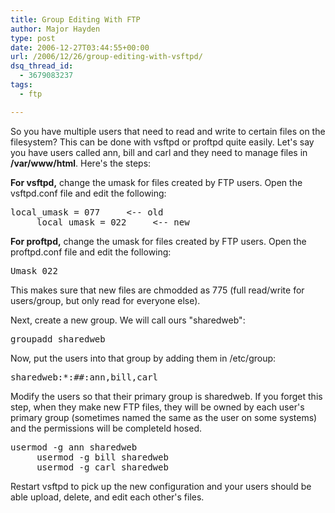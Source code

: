 ```yaml
---
title: Group Editing With FTP
author: Major Hayden
type: post
date: 2006-12-27T03:44:55+00:00
url: /2006/12/26/group-editing-with-vsftpd/
dsq_thread_id:
  - 3679083237
tags:
  - ftp

---
```

So you have multiple users that need to read and write to certain files on the filesystem? This can be done with vsftpd or proftpd quite easily. Let's say you have users called ann, bill and carl and they need to manage files in **/var/www/html**. Here's the steps:

**For vsftpd,** change the umask for files created by FTP users. Open the vsftpd.conf file and edit the following:

<pre>local_umask = 077     <-- old
     local_umask = 022     <-- new</pre>

**For proftpd,** change the umask for files created by FTP users. Open the proftpd.conf file and edit the following:

<pre>Umask 022</pre>

This makes sure that new files are chmodded as 775 (full read/write for users/group, but only read for everyone else).

Next, create a new group. We will call ours "sharedweb":

<pre>groupadd sharedweb</pre>

Now, put the users into that group by adding them in /etc/group:

<pre>sharedweb:*:##:ann,bill,carl</pre>

Modify the users so that their primary group is sharedweb. If you forget this step, when they make new FTP files, they will be owned by each user's primary group (sometimes named the same as the user on some systems) and the permissions will be completeld hosed.

<pre>usermod -g ann sharedweb
     usermod -g bill sharedweb
     usermod -g carl sharedweb</pre>

Restart vsftpd to pick up the new configuration and your users should be able upload, delete, and edit each other's files.

